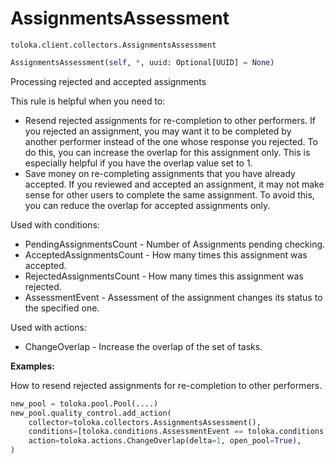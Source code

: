 # AssignmentsAssessment
`toloka.client.collectors.AssignmentsAssessment`

```python
AssignmentsAssessment(self, *, uuid: Optional[UUID] = None)
```

Processing rejected and accepted assignments


This rule is helpful when you need to:
- Resend rejected assignments for re-completion to other performers. If you rejected an assignment, you may want it
to be completed by another performer instead of the one whose response you rejected. To do this, you can increase
the overlap for this assignment only. This is especially helpful if you have the overlap value set to 1.
- Save money on re-completing assignments that you have already accepted. If you reviewed and accepted an assignment,
it may not make sense for other users to complete the same assignment. To avoid this, you can reduce the overlap for
accepted assignments only.

Used with conditions:
* PendingAssignmentsCount - Number of Assignments pending checking.
* AcceptedAssignmentsCount - How many times this assignment was accepted.
* RejectedAssignmentsCount - How many times this assignment was rejected.
* AssessmentEvent - Assessment of the assignment changes its status to the specified one.

Used with actions:
* ChangeOverlap - Increase the overlap of the set of tasks.


**Examples:**

How to resend rejected assignments for re-completion to other performers.

```python
new_pool = toloka.pool.Pool(....)
new_pool.quality_control.add_action(
    collector=toloka.collectors.AssignmentsAssessment(),
    conditions=[toloka.conditions.AssessmentEvent == toloka.conditions.AssessmentEvent.REJECT],
    action=toloka.actions.ChangeOverlap(delta=1, open_pool=True),
)
```
